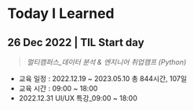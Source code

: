# **Today I Learned**
## 26 Dec 2022 | TIL Start day
> *멀티캠퍼스_데이터 분석 & 엔지니어 취업캠프 (Python)*
- 교육 일정 : 2022.12.19 ~ 2023.05.10 총 844시간, 107일
- 교육 시간 : 09:00 ~ 18:00
- 2022.12.31 UI/UX 특강_09:00 ~ 18:00